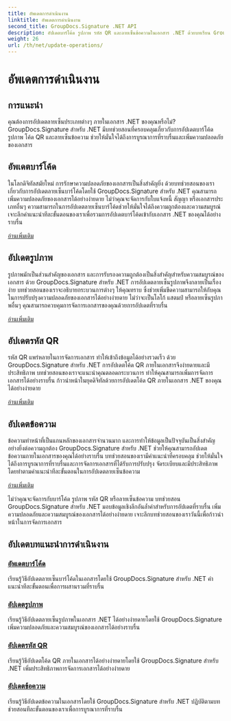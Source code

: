 ```yaml
---
title: อัพเดตการดำเนินงาน
linktitle: อัพเดตการดำเนินงาน
second_title: GroupDocs.Signature .NET API
description: อัปเดตบาร์โค้ด รูปภาพ รหัส QR และลายเซ็นข้อความในเอกสาร .NET ด้วยบทเรียน GroupDocs.Signature สำหรับ .NET ปรับปรุงความปลอดภัยและการจัดการเอกสาร
weight: 26
url: /th/net/update-operations/
---
```


# อัพเดตการดำเนินงาน

## การแนะนำ

คุณต้องการอัปเดตลายเซ็นประเภทต่างๆ ภายในเอกสาร .NET ของคุณหรือไม่? GroupDocs.Signature สำหรับ .NET มีบทช่วยสอนที่ครอบคลุมเกี่ยวกับการอัปเดตบาร์โค้ด รูปภาพ โค้ด QR และลายเซ็นข้อความ ช่วยให้มั่นใจได้ถึงการบูรณาการที่ราบรื่นและเพิ่มความปลอดภัยของเอกสาร

## อัพเดตบาร์โค้ด
ในโลกดิจิทัลสมัยใหม่ การรักษาความปลอดภัยของเอกสารเป็นสิ่งสำคัญยิ่ง ด้วยบทช่วยสอนของเราเกี่ยวกับการอัปเดตลายเซ็นบาร์โค้ดโดยใช้ GroupDocs.Signature สำหรับ .NET คุณสามารถเพิ่มความปลอดภัยของเอกสารได้อย่างง่ายดาย ไม่ว่าคุณจะจัดการกับใบแจ้งหนี้ สัญญา หรือเอกสารประเภทอื่นๆ ความสามารถในการอัปเดตลายเซ็นบาร์โค้ดช่วยให้มั่นใจได้ถึงความถูกต้องและความสมบูรณ์ เจาะลึกคำแนะนำทีละขั้นตอนของเราเพื่อรวมการอัปเดตบาร์โค้ดเข้ากับเอกสาร .NET ของคุณได้อย่างราบรื่น

[อ่านเพิ่มเติม](./update-barcode/)

## อัปเดตรูปภาพ
รูปภาพมักเป็นส่วนสำคัญของเอกสาร และการรับรองความถูกต้องเป็นสิ่งสำคัญสำหรับความสมบูรณ์ของเอกสาร ด้วย GroupDocs.Signature สำหรับ .NET การอัปเดตลายเซ็นรูปภาพจึงกลายเป็นเรื่องง่าย บทช่วยสอนของเราจะอธิบายกระบวนการต่างๆ ให้คุณทราบ ซึ่งช่วยเพิ่มขีดความสามารถให้กับคุณในการปรับปรุงความปลอดภัยของเอกสารได้อย่างง่ายดาย ไม่ว่าจะเป็นโลโก้ แสตมป์ หรือลายเซ็นรูปภาพอื่นๆ คุณสามารถควบคุมการจัดการเอกสารของคุณด้วยการอัปเดตที่ราบรื่น

[อ่านเพิ่มเติม](./update-image/)

## อัปเดตรหัส QR
รหัส QR แพร่หลายในการจัดการเอกสาร ทำให้เข้าถึงข้อมูลได้อย่างรวดเร็ว ด้วย GroupDocs.Signature สำหรับ .NET การอัปเดตโค้ด QR ภายในเอกสารจึงง่ายดายและมีประสิทธิภาพ บทช่วยสอนของเราจะแนะนำคุณตลอดกระบวนการ ทำให้คุณสามารถเพิ่มการจัดการเอกสารได้อย่างราบรื่น ก้าวนำหน้าในยุคดิจิทัลด้วยการอัปเดตโค้ด QR ภายในเอกสาร .NET ของคุณได้อย่างง่ายดาย

[อ่านเพิ่มเติม](./update-qr-code/)

## อัปเดตข้อความ
ข้อความทำหน้าที่เป็นแกนหลักของเอกสารจำนวนมาก และการทำให้ข้อมูลเป็นปัจจุบันเป็นสิ่งสำคัญอย่างยิ่งต่อความถูกต้อง GroupDocs.Signature สำหรับ .NET ช่วยให้คุณสามารถอัปเดตข้อความภายในเอกสารของคุณได้อย่างราบรื่น บทช่วยสอนของเรามีคำแนะนำที่ครอบคลุม ช่วยให้มั่นใจได้ถึงการบูรณาการที่ราบรื่นและการจัดการเอกสารที่ได้รับการปรับปรุง จัดระเบียบและมีประสิทธิภาพโดยทำตามคำแนะนำทีละขั้นตอนในการอัปเดตลายเซ็นข้อความ

[อ่านเพิ่มเติม](./update-text/)

ไม่ว่าคุณจะจัดการกับบาร์โค้ด รูปภาพ รหัส QR หรือลายเซ็นข้อความ บทช่วยสอน GroupDocs.Signature สำหรับ .NET มอบข้อมูลเชิงลึกอันล้ำค่าสำหรับการอัปเดตที่ราบรื่น เพิ่มความปลอดภัยและความสมบูรณ์ของเอกสารได้อย่างง่ายดาย เจาะลึกบทช่วยสอนของเราวันนี้เพื่อก้าวนำหน้าในการจัดการเอกสาร
## อัปเดตบทแนะนำการดำเนินงาน
### [อัพเดตบาร์โค้ด](./update-barcode/)
เรียนรู้วิธีอัปเดตลายเซ็นบาร์โค้ดในเอกสารโดยใช้ GroupDocs.Signature สำหรับ .NET คำแนะนำทีละขั้นตอนเพื่อการผสานรวมที่ราบรื่น
### [อัปเดตรูปภาพ](./update-image/)
เรียนรู้วิธีอัปเดตลายเซ็นรูปภาพในเอกสาร .NET ได้อย่างง่ายดายโดยใช้ GroupDocs.Signature เพิ่มความปลอดภัยและความสมบูรณ์ของเอกสารได้อย่างราบรื่น
### [อัปเดตรหัส QR](./update-qr-code/)
เรียนรู้วิธีอัปเดตโค้ด QR ภายในเอกสารได้อย่างง่ายดายโดยใช้ GroupDocs.Signature สำหรับ .NET เพิ่มประสิทธิภาพการจัดการเอกสารได้อย่างง่ายดาย
### [อัปเดตข้อความ](./update-text/)
เรียนรู้วิธีอัปเดตข้อความในเอกสารโดยใช้ GroupDocs.Signature สำหรับ .NET ปฏิบัติตามบทช่วยสอนทีละขั้นตอนของเราเพื่อการบูรณาการที่ราบรื่น